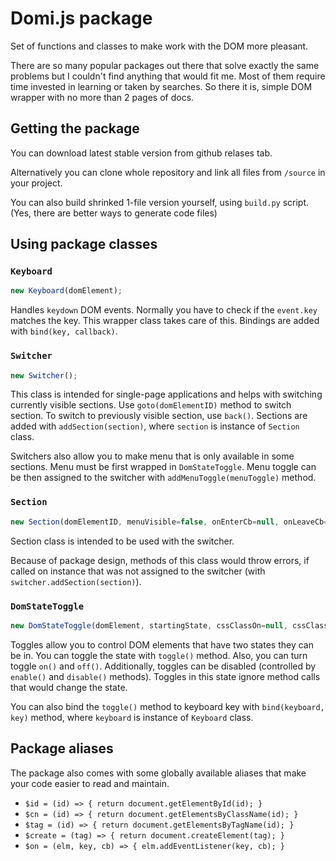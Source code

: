 # Domi.js package
Set of functions and classes to make work with the DOM more pleasant.

There are so many popular packages out there that solve exactly the same problems
but I couldn't find anything that would fit me.
Most of them require time invested in learning or taken by searches.
So there it is, simple DOM wrapper with no more than 2 pages of docs.

## Getting the package
You can download latest stable version from github relases tab.

Alternatively you can clone whole repository and link all files from `/source`
in your project.

You can also build shrinked 1-file version yourself, using `build.py` script.
(Yes, there are better ways to generate code files)

## Using package classes

### `Keyboard`
```javascript
new Keyboard(domElement);
```
Handles `keydown` DOM events. Normally you have to check if the `event.key`
matches the key. This wrapper class takes care of this.
Bindings are added with `bind(key, callback)`.


### `Switcher`
```javascript
new Switcher();
```
This class is intended for single-page applications and helps with switching
currently visible sections. Use `goto(domElementID)` method to switch section.
To switch to previously visible section, use `back()`. Sections are added with
`addSection(section)`, where `section` is instance of `Section` class.

Switchers also allow you to make menu that is only available in some sections.
Menu must be first wrapped in `DomStateToggle`. Menu toggle can be then assigned
to the switcher with `addMenuToggle(menuToggle)` method.


### `Section`
```javascript
new Section(domElementID, menuVisible=false, onEnterCb=null, onLeaveCb=null);
```
Section class is intended to be used with the switcher.

Because of package design, methods of this class would throw errors, if called
on instance that was not assigned to the switcher (with `switcher.addSection(section)`).


### `DomStateToggle`
```javascript
new DomStateToggle(domElement, startingState, cssClassOn=null, cssClassOff=null, hiddenWhenOff=false);
```
Toggles allow you to control DOM elements that have two states they can be in.
You can toggle the state with `toggle()` method. Also, you can turn toggle `on()`
and `off()`. Additionally, toggles can be disabled (controlled by
`enable()` and `disable()` methods). Toggles in this state ignore method calls
that would change the state.

You can also bind the `toggle()` method to keyboard key with
`bind(keyboard, key)` method, where `keyboard` is instance of `Keyboard` class.


## Package aliases
The package also comes with some globally available aliases that make your code
easier to read and maintain.
- `$id = (id) => { return document.getElementById(id); }`
- `$cn = (id) => { return document.getElementsByClassName(id); }`
- `$tag = (id) => { return document.getElementsByTagName(id); }`
- `$create = (tag) => { return document.createElement(tag); }`
- `$on = (elm, key, cb) => { elm.addEventListener(key, cb); }`
